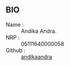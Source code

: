 ## BIO
<dl>
  <dt>Name :</dt>
  <dd>Andika Andra.</dd>
  <dt>NRP :</dt>
  <dd>05111640000058</dd>
  <dt>Github :</dt>
  <dd><a target="blank" href="https://github.com/andikaandra">andikaandra</a></dd>
</dl>
